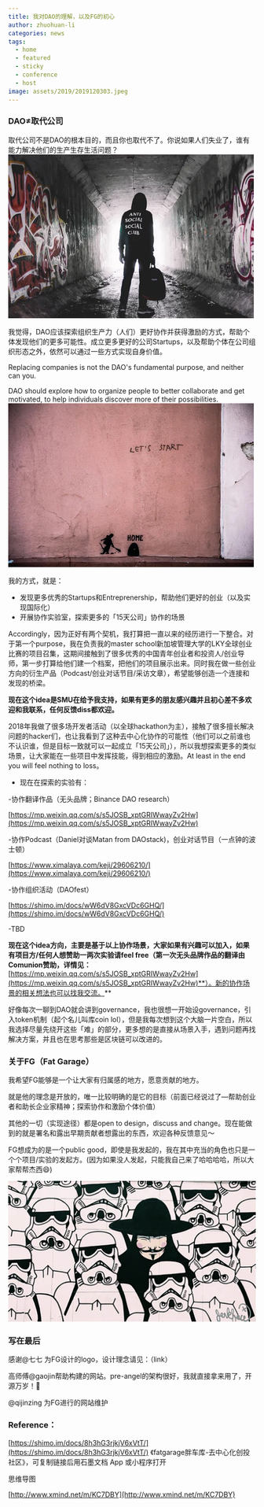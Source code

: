 ```yaml
---
title: 我对DAO的理解，以及FG的初心
author: zhuohuan-li
categories: news
tags:
  - home
  - featured
  - sticky
  - conference
  - host
image: assets/2019/2019120303.jpeg
---
```


### DAO≠取代公司


取代公司不是DAO的根本目的，而且你也取代不了。你说如果人们失业了，谁有能力解决他们的生产生存生活问题？
![walking](/assets/2019/2019120301.jpeg)

我觉得，DAO应该探索组织生产力（人们）更好协作并获得激励的方式，帮助个体发现他们的更多可能性。成立更多更好的公司Startups，以及帮助个体在公司组织形态之外，依然可以通过一些方式实现自身价值。

Replacing companies is not the DAO's fundamental purpose, and neither can you. 

DAO should explore how to organize people to better collaborate and get motivated, to help individuals discover more of their possibilities.
![walking](/assets/2019/2019120302.jpeg)

我的方式，就是：

* 发现更多优秀的Startups和Entreprenership，帮助他们更好的创业（以及实现国际化）
* 开展协作实验室，探索更多的「15天公司」协作的场景

Accordingly，因为正好有两个契机，我打算把一直以来的经历进行一下整合。对于第一个purpose，我在负责我的master school新加坡管理大学的LKY全球创业比赛的项目召集，这期间接触到了很多优秀的中国青年创业者和投资人/创业导师，第一步打算给他们建一个档案，把他们的项目展示出来。同时我在做一些创业方向的衍生产品（Podcast/创业对话节目/采访文章），希望能够创造一个连接和发现的桥梁。

**现在这个idea是SMU在给予我支持，如果有更多的朋友感兴趣并且初心差不多欢迎和我联系，任何反馈diss都欢迎。**

2018年我做了很多场开发者活动（以全球hackathon为主），接触了很多擅长解决问题的hacker们，也让我看到了这种去中心化协作的可能性（他们可以之前谁也不认识谁，但是目标一致就可以一起成立「15天公司」），所以我想探索更多的类似场景，让大家能在一些项目中发挥技能，得到相应的激励。At least in the end you will feel nothing to loss。

* 现在在探索的实验有：

-协作翻译作品（无头品牌；Binance DAO research）

[https://mp.weixin.qq.com/s/s5JOSB_xptGRIWwayZv2Hw](https://mp.weixin.qq.com/s/s5JOSB_xptGRIWwayZv2Hw)

-协作Podcast（Daniel对谈Matan from DAOstack)，创业对话节目（一点钟的波士顿）

[https://www.ximalaya.com/keji/29606210/](https://www.ximalaya.com/keji/29606210/)

-协作组织活动（DAOfest）

[https://shimo.im/docs/wW6dV8GxcVDc6GHQ/](https://shimo.im/docs/wW6dV8GxcVDc6GHQ/)

-TBD

**现在这个idea方向，主要是基于以上协作场景，大家如果有兴趣可以加入，如果有项目方/任何人想赞助一两次实验请feel free（第一次无头品牌作品的翻译由Comunion赞助，详情见：**[https://mp.weixin.qq.com/s/s5JOSB_xptGRIWwayZv2Hw](https://mp.weixin.qq.com/s/s5JOSB_xptGRIWwayZv2Hw)**）。新的协作场景的相关想法也可以找我交流。**

好像每次一聊到DAO就会讲到governance，我也很想一开始设governance，引入token机制（起个名儿叫库coin lol），但是我每次想到这个大脑一片空白，所以我选择尽量先绕开这些「难」的部分，更多想的是直接从场景入手，遇到问题再找解决方案，并且也在思考那些是区块链可以改进的。

### 关于FG（Fat Garage）
我希望FG能够是一个让大家有归属感的地方，愿意贡献的地方。

就是他的理念是开放的，唯一比较明确的是它的目标（前面已经说过了—帮助创业者和助长企业家精神；探索协作和激励个体价值）

其他的一切（实现途径）都是open to design，discuss and change。现在能做到的就是署名和露出早期贡献者想露出的东西，欢迎各种反馈意见～

FG想成为的是一个public good，即使是我发起的，我在其中充当的角色也只是一个个项目/实验的发起方。(因为如果没人发起，只能我自己来了哈哈哈哈，所以大家帮帮杰西😄)

![walking](/assets/2019/2019120303.jpeg)
### 写在最后
感谢@七七 为FG设计的logo，设计理念请见：（link）

高师傅@gaojin帮助构建的网站。pre-angel的架构很好，我就直接拿来用了，开源万岁！🤩

@qijinzing 为FG进行的网站维护


### Reference：
[https://shimo.im/docs/8h3hG3rjkjV6xVtT/](https://shimo.im/docs/8h3hG3rjkjV6xVtT/) 《fatgarage胖车库-去中心化创投社区》，可复制链接后用石墨文档 App 或小程序打开

思维导图

[http://www.xmind.net/m/KC7DBY](http://www.xmind.net/m/KC7DBY)

